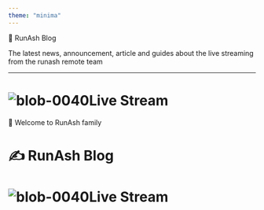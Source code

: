 ```yaml
---
theme: "minima"
---
```

<p aligned="centre">📝 RunAsh Blog</p>
The latest news, announcement, article and guides about the live streaming from the runash remote team

---

# ![blob-0040](https://user-images.githubusercontent.com/61916324/132724592-e5bef25e-36d9-4da8-bbc6-84a24183c8e2.png)Live Stream
👏 Welcome to RunAsh family 
# ✍️ RunAsh Blog 






# ![blob-0040](https://user-images.githubusercontent.com/61916324/132724592-e5bef25e-36d9-4da8-bbc6-84a24183c8e2.png)Live Stream
